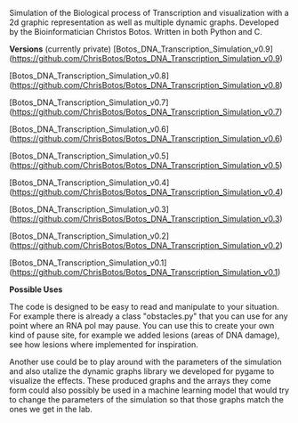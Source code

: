 Simulation of the Biological process of Transcription and visualization with a 2d graphic representation as well as multiple dynamic graphs.
Developed by the Bioinformatician Christos Botos.
Written in both Python and C.


**Versions**  (currently private)
[Botos_DNA_Transcription_Simulation_v0.9] (https://github.com/ChrisBotos/Botos_DNA_Transcription_Simulation_v0.9)

[Botos_DNA_Transcription_Simulation_v0.8] (https://github.com/ChrisBotos/Botos_DNA_Transcription_Simulation_v0.8)

[Botos_DNA_Transcription_Simulation_v0.7] (https://github.com/ChrisBotos/Botos_DNA_Transcription_Simulation_v0.7)

[Botos_DNA_Transcription_Simulation_v0.6] (https://github.com/ChrisBotos/Botos_DNA_Transcription_Simulation_v0.6)

[Botos_DNA_Transcription_Simulation_v0.5] (https://github.com/ChrisBotos/Botos_DNA_Transcription_Simulation_v0.5)

[Botos_DNA_Transcription_Simulation_v0.4] (https://github.com/ChrisBotos/Botos_DNA_Transcription_Simulation_v0.4)

[Botos_DNA_Transcription_Simulation_v0.3] (https://github.com/ChrisBotos/Botos_DNA_Transcription_Simulation_v0.3)

[Botos_DNA_Transcription_Simulation_v0.2] (https://github.com/ChrisBotos/Botos_DNA_Transcription_Simulation_v0.2)

[Botos_DNA_Transcription_Simulation_v0.1] (https://github.com/ChrisBotos/Botos_DNA_Transcription_Simulation_v0.1)


**Possible Uses**

The code is designed to be easy to read and manipulate to your situation. 
For example there is already a class "obstacles.py" that you can use for any point where an RNA pol may pause.
You can use this to create your own kind of pause site, for example we added lesions (areas of DNA damage), see how lesions where implemented for inspiration.

Another use could be to play around with the parameters of the simulation and also utalize the dynamic graphs library we developed for pygame to visualize the effects.
These produced graphs and the arrays they come form could also possibly be used in a machine learning model that would try to change the parameters of the simulation so that those graphs match the ones we get in the lab.
